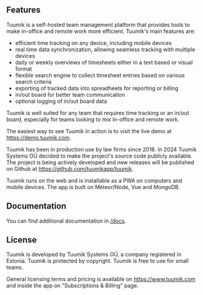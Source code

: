 ## Features

Tuumik is a self-hosted team management platform that provides tools to make in-office and remote work more efficient. Tuumik's main features are:
- efficient time tracking on any device, including mobile devices
- real time data synchronization, allowing seamless tracking with multiple devices
- daily or weekly overviews of timesheets either in a text based or visual format
- flexible search engine to collect timesheet entries based on various search criteria
- exporting of tracked data into spreadheets for reporting or billing
- in/out board for better team communication
- optional logging of in/out board data

Tuumik is well suited for any team that requires time tracking or an in/out board, especially for teams looking to mix in-office and remote work.

The easiest way to see Tuumik in action is to visit the live demo at https://demo.tuumik.com.

Tuumik has been in production use by law firms since 2018. In 2024 Tuumik Systems OÜ decided to make the project's source code publicly available. The project is being actively developed and new releases will be published on Github at https://github.com/tuumikapp/tuumik.

Tuumik runs on the web and is installable as a PWA on computers and mobile devices. The app is built on Meteor/Node, Vue and MongoDB.

## Documentation

You can find additional documentation in [/docs](docs/).

## License

Tuumik is developed by Tuumik Systems OÜ, a company registered in Estonia. Tuumik is protected by copyright. Tuumik is free to use for small teams.

General licensing terms and pricing is available on https://www.tuumik.com and inside the app on "Subscriptions & Billing" page.
